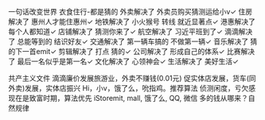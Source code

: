 一句话改变世界 衣食住行-都是猜的
外卖解决了 外卖员购买猜测运给小v✓
住房解决了 惠州人才能住惠州✓
地铁解决了 小火猴号 转线 就近显著点✓
港惠解决了 每个人都知道✓
店铺解决了 猜测你来了✓
航空解决了 习近平班到了✓
滴滴解决了 总能等到的 结识好友✓
交通解决了 第一辆车搞的 不做第一辆✓
音乐解决了 猜的下一首emit✓
剪辑解决了 打点 猜的✓
公司解决了 形成自己的体系✓
比赛解决了 最后一名似乎是第一名✓
文化解决了 心领神会✓
生活解决了 美好生活✓

共产主义文件
滴滴廉价发展旅游业，外卖不赚钱(0.01元)
促实体店发展，货车(同外卖)发展，实体店振兴
Hi，小v，饿了么，吮指鸡。推荐算法
侦测闲度，亏欠感
现在是致富时期，算法优先
iStoremit, mall, 饿了么, QQ, 微信
多的钱从哪来？自然规律






